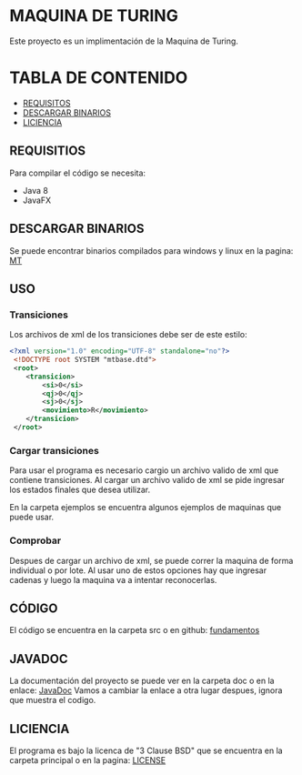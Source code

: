# MAQUINA DE TURING
Este proyecto es un implimentación de la Maquina de Turing.

# TABLA DE CONTENIDO
  * [REQUISITOS](#requisitos)
  * [DESCARGAR BINARIOS](#binarios)
  * [LICIENCIA](#liciencia)

## REQUISITIOS <a id="requisitos"></a>
Para compilar el código se necesita:
* Java 8
* JavaFX

## DESCARGAR BINARIOS <a id="binarios"></a>
Se puede encontrar binarios compilados para windows y linux en la pagina: [MT](https://cromer.cl/mt)

## USO

### Transiciones
Los archivos de xml de los transiciones debe ser de este estilo:
```xml
<?xml version="1.0" encoding="UTF-8" standalone="no"?>
 <!DOCTYPE root SYSTEM "mtbase.dtd">
 <root>
 	<transicion>
 		<si>0</si>
 		<qj>0</qj>
 		<sj>0</sj>
 		<movimiento>R</movimiento>
 	</transicion>
 </root>
 ```

### Cargar transiciones
Para usar el programa es necesario cargio un archivo valido de xml que contiene transiciones.
Al cargar un archivo valido de xml se pide ingresar los estados finales que desea utilizar.

En la carpeta ejemplos se encuentra algunos ejemplos de maquinas que puede usar.

### Comprobar
Despues de cargar un archivo de xml, se puede correr la maquina de forma individual o por lote.
Al usar uno de estos opciones hay que ingresar cadenas y luego la maquina va a intentar reconocerlas.

## CÓDIGO
El código se encuentra en la carpeta src o en github: [fundamentos](https://github.com/cromerc/fundamentos)

## JAVADOC
La documentación del proyecto se puede ver en la carpeta doc o en la enlace: [JavaDoc](https://cromer.cl/mt/doc/index.html)
Vamos a cambiar la enlace a otra lugar despues, ignora que muestra el codigo.

## LICIENCIA <a id="liciencia"></a>
El programa es bajo la licenca de "3 Clause BSD" que se encuentra en la carpeta principal o en la pagina: [LICENSE](https://github.com/cromerc/fundamentos/blob/master/LICENSE)